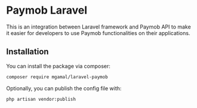 # Paymob Laravel

This is an integration between Laravel framework and Paymob API to make it easier for developers to use Paymob functionalities on their applications.

## Installation

You can install the package via composer:

```bash
composer require mgamal/laravel-paymob
```

Optionally, you can publish the config file with:

```bash
php artisan vendor:publish
```
